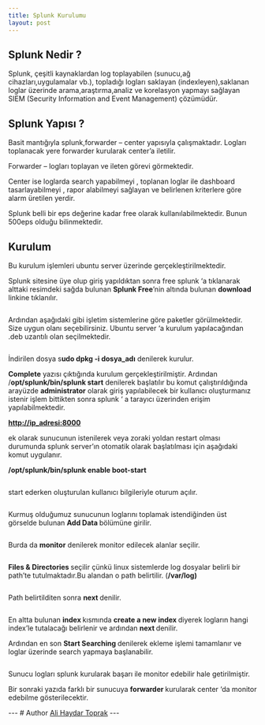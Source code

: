 ```yaml
---
title: Splunk Kurulumu
layout: post
---
```


<p data-adtags-visited="true"></p>



<h2><strong>Splunk Nedir ?</strong></h2>



<p data-adtags-visited="true">Splunk, çeşitli
kaynaklardan log toplayabilen (sunucu,ağ cihazları,uygulamalar
vb.), topladığı logları saklayan (indexleyen),saklanan loglar
üzerinde arama,araştırma,analiz ve korelasyon yapmayı sağlayan
SIEM (Security Information and Event Management) çözümüdür. 
</p>



<p data-adtags-visited="true"></p>



<h2><strong>Splunk Yapısı ?  </strong></h2>



<p data-adtags-visited="true">Basit mantığıyla
splunk,forwarder – center yapısıyla çalışmaktadır. Logları
toplanacak yere forwarder kurularak center’a iletilir.</p>



<p data-adtags-visited="true">Forwarder –
logları toplayan ve ileten görevi görmektedir.</p>



<p data-adtags-visited="true">Center ise loglarda search yapabilmeyi , toplanan loglar ile dashboard tasarlayabilmeyi , rapor alabilmeyi sağlayan ve belirlenen kriterlere göre alarm üretilen yerdir.</p>



<p data-adtags-visited="true"></p>



<p data-adtags-visited="true">Splunk belli bir eps
değerine kadar free olarak kullanılabilmektedir. Bunun  500eps
olduğu bilinmektedir.</p>



<h2><strong>Kurulum</strong></h2>



<p data-adtags-visited="true">Bu kurulum işlemleri
ubuntu server üzerinde gerçekleştirilmektedir.</p>



<p data-adtags-visited="true">Splunk sitesine üye olup giriş yapıldıktan sonra free splunk ‘a tıklanarak alttaki resimdeki sağda bulunan <strong>Splunk Free</strong>’nin altında bulunan <strong>download</strong> linkine tıklanılır.</p>



<figure class="wp-block-image size-small"><img data-attachment-id="25" data-permalink="https://alihaydart.wordpress.com/download/" data-orig-file="https://alihaydart.files.wordpress.com/2019/10/download.png" data-orig-size="1300,655" data-comments-opened="1" data-image-meta="{&quot;aperture&quot;:&quot;0&quot;,&quot;credit&quot;:&quot;&quot;,&quot;camera&quot;:&quot;&quot;,&quot;caption&quot;:&quot;&quot;,&quot;created_timestamp&quot;:&quot;0&quot;,&quot;copyright&quot;:&quot;&quot;,&quot;focal_length&quot;:&quot;0&quot;,&quot;iso&quot;:&quot;0&quot;,&quot;shutter_speed&quot;:&quot;0&quot;,&quot;title&quot;:&quot;&quot;,&quot;orientation&quot;:&quot;0&quot;}" data-image-title="download" data-image-description="" data-medium-file="https://alihaydart.files.wordpress.com/2019/10/download.png?w=300" data-large-file="https://alihaydart.files.wordpress.com/2019/10/download.png?w=1024" src="https://alihaydart.files.wordpress.com/2019/10/download.png?w=1024" alt="" class="wp-image-25" srcset="https://alihaydart.files.wordpress.com/2019/10/download.png?w=1024 1024w, https://alihaydart.files.wordpress.com/2019/10/download.png?w=150 150w, https://alihaydart.files.wordpress.com/2019/10/download.png?w=300 300w, https://alihaydart.files.wordpress.com/2019/10/download.png?w=768 768w, https://alihaydart.files.wordpress.com/2019/10/download.png 1354w" sizes="(max-width: 1024px) 100vw, 1024px"></figure>



<p data-adtags-visited="true">Ardından aşağıdaki gibi işletim sistemlerine göre paketler görülmektedir. Size uygun olanı seçebilirsiniz. Ubuntu server ‘a kurulum yapılacağından .deb uzantılı olan seçilmektedir.</p>



<figure class="wp-block-image size-large"><img data-attachment-id="26" data-permalink="https://alihaydart.wordpress.com/download2/" data-orig-file="https://alihaydart.files.wordpress.com/2019/10/download2.png" data-orig-size="1164,307" data-comments-opened="1" data-image-meta="{&quot;aperture&quot;:&quot;0&quot;,&quot;credit&quot;:&quot;&quot;,&quot;camera&quot;:&quot;&quot;,&quot;caption&quot;:&quot;&quot;,&quot;created_timestamp&quot;:&quot;0&quot;,&quot;copyright&quot;:&quot;&quot;,&quot;focal_length&quot;:&quot;0&quot;,&quot;iso&quot;:&quot;0&quot;,&quot;shutter_speed&quot;:&quot;0&quot;,&quot;title&quot;:&quot;&quot;,&quot;orientation&quot;:&quot;0&quot;}" data-image-title="download2" data-image-description="" data-medium-file="https://alihaydart.files.wordpress.com/2019/10/download2.png?w=300" data-large-file="https://alihaydart.files.wordpress.com/2019/10/download2.png?w=1024" src="https://alihaydart.files.wordpress.com/2019/10/download2.png?w=1024" alt="" class="wp-image-26" srcset="https://alihaydart.files.wordpress.com/2019/10/download2.png?w=1024 1024w, https://alihaydart.files.wordpress.com/2019/10/download2.png?w=150 150w, https://alihaydart.files.wordpress.com/2019/10/download2.png?w=300 300w, https://alihaydart.files.wordpress.com/2019/10/download2.png?w=768 768w, https://alihaydart.files.wordpress.com/2019/10/download2.png 1164w" sizes="(max-width: 1024px) 100vw, 1024px"></figure>



<p data-adtags-visited="true">
İndirilen dosya s<strong>udo dpkg -i  dosya_adı</strong> denilerek kurulur.</p>



<p class="inline-ad-slot" id="inline-ad-0" style="display:none;height:0px;margin-left:auto;margin-right:auto;overflow:hidden;width:759px;" data-adtags-visited="true"></p><p data-adtags-visited="true"><strong>Complete</strong>
yazısı çıktığında kurulum gerçekleştirilmiştir. Ardından
/<strong>opt/splunk/bin/splunk start</strong> denilerek başlatılır bu komut
çalıştırıldığında arayüzde  <strong>administrator</strong> olarak
giriş yapılabilecek bir kullanıcı oluşturmanız istenir işlem
bittikten sonra splunk ‘ a tarayıcı üzerinden erişim
yapılabilmektedir.</p>



<p data-adtags-visited="true"></p>



<p data-adtags-visited="true"><strong><a href="http://ip_adresi:8000" rel="nofollow">http://ip_adresi:8000</a></strong></p>



<p data-adtags-visited="true">ek olarak sunucunun istenilerek veya zoraki yoldan restart olması durumunda splunk server’ın otomatik olarak başlatılması için aşağıdaki komut uygulanır.</p>



<p data-adtags-visited="true"><strong>/opt/splunk/bin/splunk enable boot-start</strong></p>



<figure class="wp-block-image size-large"><img data-attachment-id="29" data-permalink="https://alihaydart.wordpress.com/splunk_login/" data-orig-file="https://alihaydart.files.wordpress.com/2019/10/splunk_login.png" data-orig-size="1917,1046" data-comments-opened="1" data-image-meta="{&quot;aperture&quot;:&quot;0&quot;,&quot;credit&quot;:&quot;&quot;,&quot;camera&quot;:&quot;&quot;,&quot;caption&quot;:&quot;&quot;,&quot;created_timestamp&quot;:&quot;0&quot;,&quot;copyright&quot;:&quot;&quot;,&quot;focal_length&quot;:&quot;0&quot;,&quot;iso&quot;:&quot;0&quot;,&quot;shutter_speed&quot;:&quot;0&quot;,&quot;title&quot;:&quot;&quot;,&quot;orientation&quot;:&quot;0&quot;}" data-image-title="splunk_login" data-image-description="" data-medium-file="https://alihaydart.files.wordpress.com/2019/10/splunk_login.png?w=300" data-large-file="https://alihaydart.files.wordpress.com/2019/10/splunk_login.png?w=1024" src="https://alihaydart.files.wordpress.com/2019/10/splunk_login.png?w=1024" alt="" class="wp-image-29" srcset="https://alihaydart.files.wordpress.com/2019/10/splunk_login.png?w=1024 1024w, https://alihaydart.files.wordpress.com/2019/10/splunk_login.png?w=150 150w, https://alihaydart.files.wordpress.com/2019/10/splunk_login.png?w=300 300w, https://alihaydart.files.wordpress.com/2019/10/splunk_login.png?w=768 768w, https://alihaydart.files.wordpress.com/2019/10/splunk_login.png 1917w" sizes="(max-width: 1024px) 100vw, 1024px"></figure>



<p data-adtags-visited="true">start ederken oluşturulan kullanıcı bilgileriyle oturum açılır.</p>



<figure class="wp-block-image size-large"><img data-attachment-id="30" data-permalink="https://alihaydart.wordpress.com/splunk_login2/" data-orig-file="https://alihaydart.files.wordpress.com/2019/10/splunk_login2.png" data-orig-size="1923,1045" data-comments-opened="1" data-image-meta="{&quot;aperture&quot;:&quot;0&quot;,&quot;credit&quot;:&quot;&quot;,&quot;camera&quot;:&quot;&quot;,&quot;caption&quot;:&quot;&quot;,&quot;created_timestamp&quot;:&quot;0&quot;,&quot;copyright&quot;:&quot;&quot;,&quot;focal_length&quot;:&quot;0&quot;,&quot;iso&quot;:&quot;0&quot;,&quot;shutter_speed&quot;:&quot;0&quot;,&quot;title&quot;:&quot;&quot;,&quot;orientation&quot;:&quot;0&quot;}" data-image-title="splunk_login2" data-image-description="" data-medium-file="https://alihaydart.files.wordpress.com/2019/10/splunk_login2.png?w=300" data-large-file="https://alihaydart.files.wordpress.com/2019/10/splunk_login2.png?w=1024" src="https://alihaydart.files.wordpress.com/2019/10/splunk_login2.png?w=1024" alt="" class="wp-image-30" srcset="https://alihaydart.files.wordpress.com/2019/10/splunk_login2.png?w=1024 1024w, https://alihaydart.files.wordpress.com/2019/10/splunk_login2.png?w=150 150w, https://alihaydart.files.wordpress.com/2019/10/splunk_login2.png?w=300 300w, https://alihaydart.files.wordpress.com/2019/10/splunk_login2.png?w=768 768w, https://alihaydart.files.wordpress.com/2019/10/splunk_login2.png 1923w" sizes="(max-width: 1024px) 100vw, 1024px"></figure>



<p data-adtags-visited="true"> Kurmuş olduğumuz sunucunun loglarını toplamak istendiğinden üst görselde bulunan <strong>Add Data </strong>bölümüne girilir.</p>



<figure class="wp-block-image size-large"><img data-attachment-id="21" data-permalink="https://alihaydart.wordpress.com/adddata/" data-orig-file="https://alihaydart.files.wordpress.com/2019/10/adddata.png" data-orig-size="980,778" data-comments-opened="1" data-image-meta="{&quot;aperture&quot;:&quot;0&quot;,&quot;credit&quot;:&quot;&quot;,&quot;camera&quot;:&quot;&quot;,&quot;caption&quot;:&quot;&quot;,&quot;created_timestamp&quot;:&quot;0&quot;,&quot;copyright&quot;:&quot;&quot;,&quot;focal_length&quot;:&quot;0&quot;,&quot;iso&quot;:&quot;0&quot;,&quot;shutter_speed&quot;:&quot;0&quot;,&quot;title&quot;:&quot;&quot;,&quot;orientation&quot;:&quot;0&quot;}" data-image-title="addData" data-image-description="" data-medium-file="https://alihaydart.files.wordpress.com/2019/10/adddata.png?w=300" data-large-file="https://alihaydart.files.wordpress.com/2019/10/adddata.png?w=980" src="https://alihaydart.files.wordpress.com/2019/10/adddata.png" alt="" class="wp-image-21"></figure>



<p data-adtags-visited="true">Burda da <strong>monitor</strong> denilerek monitor edilecek alanlar seçilir.</p>



<figure class="wp-block-image size-large"><img data-attachment-id="22" data-permalink="https://alihaydart.wordpress.com/adddata2/" data-orig-file="https://alihaydart.files.wordpress.com/2019/10/adddata2.png" data-orig-size="1046,387" data-comments-opened="1" data-image-meta="{&quot;aperture&quot;:&quot;0&quot;,&quot;credit&quot;:&quot;&quot;,&quot;camera&quot;:&quot;&quot;,&quot;caption&quot;:&quot;&quot;,&quot;created_timestamp&quot;:&quot;0&quot;,&quot;copyright&quot;:&quot;&quot;,&quot;focal_length&quot;:&quot;0&quot;,&quot;iso&quot;:&quot;0&quot;,&quot;shutter_speed&quot;:&quot;0&quot;,&quot;title&quot;:&quot;&quot;,&quot;orientation&quot;:&quot;0&quot;}" data-image-title="addData2" data-image-description="" data-medium-file="https://alihaydart.files.wordpress.com/2019/10/adddata2.png?w=300" data-large-file="https://alihaydart.files.wordpress.com/2019/10/adddata2.png?w=1024" src="https://alihaydart.files.wordpress.com/2019/10/adddata2.png?w=1024" alt="" class="wp-image-22" srcset="https://alihaydart.files.wordpress.com/2019/10/adddata2.png?w=1024 1024w, https://alihaydart.files.wordpress.com/2019/10/adddata2.png?w=150 150w, https://alihaydart.files.wordpress.com/2019/10/adddata2.png?w=300 300w, https://alihaydart.files.wordpress.com/2019/10/adddata2.png?w=768 768w, https://alihaydart.files.wordpress.com/2019/10/adddata2.png 1046w" sizes="(max-width: 1024px) 100vw, 1024px"></figure>



<p data-adtags-visited="true"><strong>Files &amp; Directories </strong>seçilir çünkü linux sistemlerde log dosyalar belirli bir path’te tutulmaktadır.Bu alandan o path belirtilir. (<strong>/var/log)</strong></p>



<figure class="wp-block-image size-large"><img data-attachment-id="23" data-permalink="https://alihaydart.wordpress.com/adddata3/" data-orig-file="https://alihaydart.files.wordpress.com/2019/10/adddata3.png" data-orig-size="1126,514" data-comments-opened="1" data-image-meta="{&quot;aperture&quot;:&quot;0&quot;,&quot;credit&quot;:&quot;&quot;,&quot;camera&quot;:&quot;&quot;,&quot;caption&quot;:&quot;&quot;,&quot;created_timestamp&quot;:&quot;0&quot;,&quot;copyright&quot;:&quot;&quot;,&quot;focal_length&quot;:&quot;0&quot;,&quot;iso&quot;:&quot;0&quot;,&quot;shutter_speed&quot;:&quot;0&quot;,&quot;title&quot;:&quot;&quot;,&quot;orientation&quot;:&quot;0&quot;}" data-image-title="addData3" data-image-description="" data-medium-file="https://alihaydart.files.wordpress.com/2019/10/adddata3.png?w=300" data-large-file="https://alihaydart.files.wordpress.com/2019/10/adddata3.png?w=1024" src="https://alihaydart.files.wordpress.com/2019/10/adddata3.png?w=1024" alt="" class="wp-image-23" srcset="https://alihaydart.files.wordpress.com/2019/10/adddata3.png?w=1024 1024w, https://alihaydart.files.wordpress.com/2019/10/adddata3.png?w=150 150w, https://alihaydart.files.wordpress.com/2019/10/adddata3.png?w=300 300w, https://alihaydart.files.wordpress.com/2019/10/adddata3.png?w=768 768w, https://alihaydart.files.wordpress.com/2019/10/adddata3.png 1126w" sizes="(max-width: 1024px) 100vw, 1024px"></figure>



<p data-adtags-visited="true">Path belirtilditen sonra <strong>next </strong>denilir.</p>



<figure class="wp-block-image size-large"><img data-attachment-id="24" data-permalink="https://alihaydart.wordpress.com/adddata4/" data-orig-file="https://alihaydart.files.wordpress.com/2019/10/adddata4.png" data-orig-size="1066,940" data-comments-opened="1" data-image-meta="{&quot;aperture&quot;:&quot;0&quot;,&quot;credit&quot;:&quot;&quot;,&quot;camera&quot;:&quot;&quot;,&quot;caption&quot;:&quot;&quot;,&quot;created_timestamp&quot;:&quot;0&quot;,&quot;copyright&quot;:&quot;&quot;,&quot;focal_length&quot;:&quot;0&quot;,&quot;iso&quot;:&quot;0&quot;,&quot;shutter_speed&quot;:&quot;0&quot;,&quot;title&quot;:&quot;&quot;,&quot;orientation&quot;:&quot;0&quot;}" data-image-title="addData4" data-image-description="" data-medium-file="https://alihaydart.files.wordpress.com/2019/10/adddata4.png?w=300" data-large-file="https://alihaydart.files.wordpress.com/2019/10/adddata4.png?w=1024" src="https://alihaydart.files.wordpress.com/2019/10/adddata4.png?w=1024" alt="" class="wp-image-24" srcset="https://alihaydart.files.wordpress.com/2019/10/adddata4.png?w=1024 1024w, https://alihaydart.files.wordpress.com/2019/10/adddata4.png?w=150 150w, https://alihaydart.files.wordpress.com/2019/10/adddata4.png?w=300 300w, https://alihaydart.files.wordpress.com/2019/10/adddata4.png?w=768 768w, https://alihaydart.files.wordpress.com/2019/10/adddata4.png 1066w" sizes="(max-width: 1024px) 100vw, 1024px"></figure>



<p data-adtags-visited="true">En
altta bulunan <strong>index </strong>kısmında
<strong>create a new index </strong>
diyerek logların hangi index’le tutalacağı belirlenir ve
ardından <strong>next </strong>denilir.</p>



<p class="inline-ad-slot" id="inline-ad-1" style="display:none;height:0px;margin-left:auto;margin-right:auto;overflow:hidden;width:759px;" data-adtags-visited="true"></p><p data-adtags-visited="true">Ardından en son <strong>Start Searching </strong>denilerek ekleme işlemi tamamlanır ve loglar üzerinde search yapmaya başlanabilir.</p>



<figure class="wp-block-image size-large"><img data-attachment-id="27" data-permalink="https://alihaydart.wordpress.com/search/" data-orig-file="https://alihaydart.files.wordpress.com/2019/10/search.png" data-orig-size="1918,1005" data-comments-opened="1" data-image-meta="{&quot;aperture&quot;:&quot;0&quot;,&quot;credit&quot;:&quot;&quot;,&quot;camera&quot;:&quot;&quot;,&quot;caption&quot;:&quot;&quot;,&quot;created_timestamp&quot;:&quot;0&quot;,&quot;copyright&quot;:&quot;&quot;,&quot;focal_length&quot;:&quot;0&quot;,&quot;iso&quot;:&quot;0&quot;,&quot;shutter_speed&quot;:&quot;0&quot;,&quot;title&quot;:&quot;&quot;,&quot;orientation&quot;:&quot;0&quot;}" data-image-title="search" data-image-description="" data-medium-file="https://alihaydart.files.wordpress.com/2019/10/search.png?w=300" data-large-file="https://alihaydart.files.wordpress.com/2019/10/search.png?w=1024" src="https://alihaydart.files.wordpress.com/2019/10/search.png?w=1024" alt="" class="wp-image-27" srcset="https://alihaydart.files.wordpress.com/2019/10/search.png?w=1024 1024w, https://alihaydart.files.wordpress.com/2019/10/search.png?w=150 150w, https://alihaydart.files.wordpress.com/2019/10/search.png?w=300 300w, https://alihaydart.files.wordpress.com/2019/10/search.png?w=768 768w, https://alihaydart.files.wordpress.com/2019/10/search.png 1918w" sizes="(max-width: 1024px) 100vw, 1024px"></figure>



<p data-adtags-visited="true">Sunucu logları splunk kurularak başarı ile monitor edebilir hale getirilmiştir. </p>



<p data-adtags-visited="true">Bir sonraki yazıda farklı bir sunucuya <strong>forwarder </strong>kurularak center ‘da monitor edebilme gösterilecektir.</p>
---
# Author <a href=" https://twitter.com/allfr33d">Ali Haydar Toprak</a> 
---